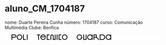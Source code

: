 # aluno_CM_1704187
nome: Duarte Pereira Cunha
número: 1704187
curso: Comunicação Multimédia
Clube: Benfica

![alt text](./imagens/logo_ipg.jpg)